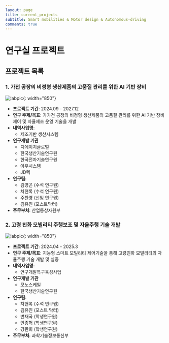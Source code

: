 ```yaml
---
layout: page
title: current_projects
subtitle: Smart mobilities & Motor design & Autonomous-driving
comments: true
---
```


# 연구실 프로젝트

## 프로젝트 목록

### 1. **가전 공장의 비정형 생산제품의 고품질 관리를 위한 AI 기반 장비**
![labpic](https://github.com/hrchalab/hrchalab.github.io/blob/master/assets/project/자율제조AI.jpg?raw=true){: width="850"}


- **프로젝트 기간**: 2024.09 - 2027.12
- **연구 주제/목표**: 가가전 공정의 비정형 생산제품의 고품질 관리를 위한 AI 기반 장비 제어 및 자율제조 운영 기술을 개발
- **내역사업명**:
  - 제조기반 생산시스템
- **연구개발 기관**
  - 디에이치글로벌
  - 한국생산기술연구원
  - 한국전자기술연구원
  - 아우시스템
  - JD텍
- **연구팀**:
  - 김영곤 (수석 연구원)
  - 차현록 (수석 연구원)
  - 주찬영 (선임 연구원)
  - 김유진 (포스트닥터)
- **주무부처**: 산업통상자원부


### 2. **고령 친화 모빌리티 주행보조 및 자율주행 기술 개발**
![labpic](https://github.com/hrchalab/hrchalab.github.io/blob/master/assets/project/고령친화.jpg?raw=true){: width="850"}


- **프로젝트 기간**: 2024.04 - 2025.3
- **연구 주제/목표**: 지능형 스마트 모빌리티 제어기술을 통해 고령친화 모빌리티의 자율주행 기술 개발 및 실증
- **내역사업명**:
  - 연구개발특구육성사업
- **연구개발 기관**
  - 모노스케일
  - 한국생산기술연구원
- **연구팀**:
  - 차현록 (수석 연구원)
  - 김유진 (포스트 닥터)
  - 변재국 (학생연구원)
  - 안종혁 (학생연구원)
  - 강환희 (학생연구원)
- **주무부처**: 과학기술정보통신부
